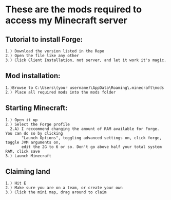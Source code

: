 # These are the mods required to access my Minecraft server
## Tutorial to install Forge:
``` 
1.) Download the version listed in the Repo
2.) Open the file like any other
3.) Click Client Installation, not server, and let it work it's magic.  
``` 
## Mod installation:
```
1.)Browse to C:\Users\(your username)\AppData\Roaming\.minecraft\mods
2.) Place all required mods into the mods folder
```

## Starting Minecraft:
```
1.) Open it up
2.) Select the Forge profile
  2.A) I reccommend changing the amount of RAM available for Forge. You can do so by clicking
       "Launch Options", toggling advanced settings on, click forge, toggle JVM arguments on, 
       edit the 2G to 6 or so. Don't go above half your total system RAM, click save
3.) Launch Minecraft
```

## Claiming land
```
1.) Hit E
2.) Make sure you are on a team, or create your own
3.) Click the mini map, drag around to claim
